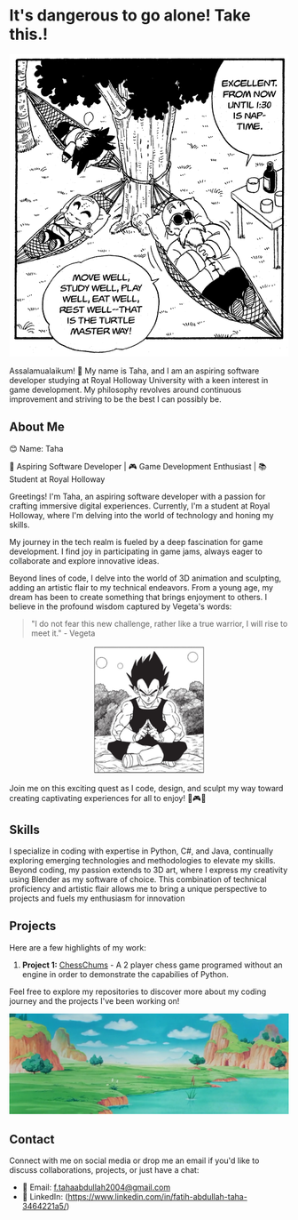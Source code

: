 # It's dangerous to go alone! Take this.!

<div align="center">
  <img src="https://github.com/Miazhi24/Miazhi24/blob/main/Githhub.png?raw=true" width="800" alt="Toha Image">
</div>

Assalamualaikum! 👋 My name is Taha, and I am an aspiring software developer studying at Royal Holloway University with a keen interest in game development. My philosophy revolves around continuous improvement and striving to be the best I can possibly be.

## About Me

😊 Name: Taha

🚀 Aspiring Software Developer | 🎮 Game Development Enthusiast | 📚 Student at Royal Holloway

Greetings! I'm Taha, an aspiring software developer with a passion for crafting immersive digital experiences. Currently, I'm a student at Royal Holloway, where I'm delving into the world of technology and honing my skills.

My journey in the tech realm is fueled by a deep fascination for game development. I find joy in participating in game jams, always eager to collaborate and explore innovative ideas.

Beyond lines of code, I delve into the world of 3D animation and sculpting, adding an artistic flair to my technical endeavors. From a young age, my dream has been to create something that brings enjoyment to others. I believe in the profound wisdom captured by Vegeta's words:

> "I do not fear this new challenge, rather like a true warrior, I will rise to meet it." - Vegeta

<div align="center">
  <img src="https://github.com/Miazhi24/Miazhi24/blob/main/vegeta.png?raw=true" width="200" alt="Toha3 Image">
</div>

Join me on this exciting quest as I code, design, and sculpt my way toward creating captivating experiences for all to enjoy! 🚀🎮✨

## Skills

I specialize in coding with expertise in Python, C#, and Java, continually exploring emerging technologies and methodologies to elevate my skills. Beyond coding, my passion extends to 3D art, where I express my creativity using Blender as my software of choice. This combination of technical proficiency and artistic flair allows me to bring a unique perspective to projects and fuels my enthusiasm for innovation

## Projects

Here are a few highlights of my work:

1. **Project 1:** [ChessChums](https://github.com/Miazhi24/ChessChums) - A 2 player chess game programed without an engine in order to demonstrate the capabilies of Python.

Feel free to explore my repositories to discover more about my coding journey and the projects I've been working on!

<div align="center">
  <img src="https://github.com/Miazhi24/Miazhi24/blob/main/banner.png?raw=true" width="1000" alt="Toha2 Image">
</div>


## Contact

Connect with me on social media or drop me an email if you'd like to discuss collaborations, projects, or just have a chat:

- 📧 Email: f.tahaabdullah2004@gmail.com
- 🔗 LinkedIn: (https://www.linkedin.com/in/fatih-abdullah-taha-3464221a5/)
